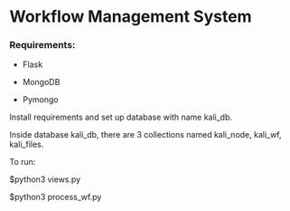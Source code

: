 # Workflow Management System

### Requirements:

 - Flask

 - MongoDB

 - Pymongo



Install requirements and set up database with name kali_db.

Inside database kali_db, there are 3 collections named kali_node, kali_wf, kali_files.

To run:

$python3 views.py

$python3 process_wf.py
